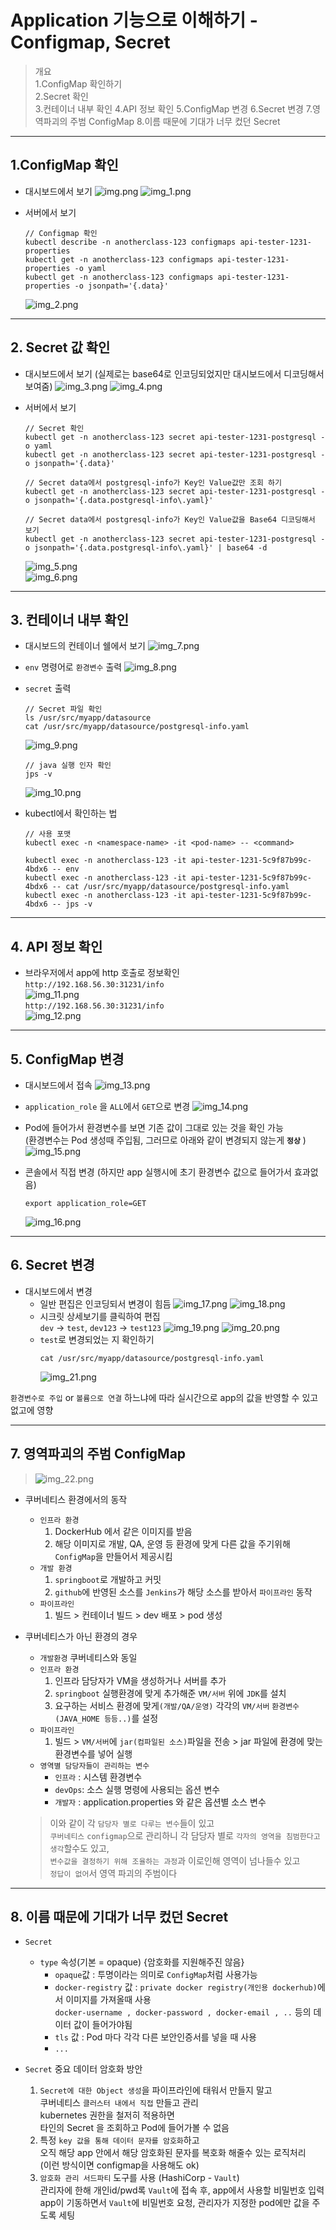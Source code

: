 # Application 기능으로 이해하기 - Configmap, Secret

> 개요  
> 1.ConfigMap 확인하기  
> 2.Secret 확인  
> 3.컨테이너 내부 확인
> 4.API 정보 확인
> 5.ConfigMap 변경
> 6.Secret 변경
> 7.영역파괴의 주범 ConfigMap
> 8.이름 때문에 기대가 너무 컸던 Secret

---

## 1.ConfigMap 확인
- 대시보드에서 보기 
  ![img.png](img.png)
  ![img_1.png](img_1.png)
  

- 서버에서 보기  
  ```shell
  // Configmap 확인
  kubectl describe -n anotherclass-123 configmaps api-tester-1231-properties
  kubectl get -n anotherclass-123 configmaps api-tester-1231-properties -o yaml
  kubectl get -n anotherclass-123 configmaps api-tester-1231-properties -o jsonpath='{.data}'
  ```  
  ![img_2.png](img_2.png)
  
---
## 2. Secret 값 확인
- 대시보드에서 보기 (실제로는 base64로 인코딩되었지만 대시보드에서 디코딩해서 보여줌)
  ![img_3.png](img_3.png)
  ![img_4.png](img_4.png)
  

- 서버에서 보기
  ```shell
  // Secret 확인
  kubectl get -n anotherclass-123 secret api-tester-1231-postgresql -o yaml
  kubectl get -n anotherclass-123 secret api-tester-1231-postgresql -o jsonpath='{.data}'
  
  // Secret data에서 postgresql-info가 Key인 Value값만 조회 하기
  kubectl get -n anotherclass-123 secret api-tester-1231-postgresql -o jsonpath='{.data.postgresql-info\.yaml}'
  
  // Secret data에서 postgresql-info가 Key인 Value값을 Base64 디코딩해서 보기
  kubectl get -n anotherclass-123 secret api-tester-1231-postgresql -o jsonpath='{.data.postgresql-info\.yaml}' | base64 -d
  ```
  ![img_5.png](img_5.png)  
  ![img_6.png](img_6.png)

---

## 3. 컨테이너 내부 확인
- 대시보드의 컨테이너 쉘에서 보기
![img_7.png](img_7.png)  

- `env` 명령어로 `환경변수` 출력
  ![img_8.png](img_8.png)  
  

- `secret` 출력
  ```shell
  // Secret 파일 확인
  ls /usr/src/myapp/datasource
  cat /usr/src/myapp/datasource/postgresql-info.yaml
  ```
  ![img_9.png](img_9.png)
  
  ```shell
  // java 실행 인자 확인
  jps -v
  ```
  ![img_10.png](img_10.png)


- kubectl에서 확인하는 법
  ```shell
  // 사용 포맷
  kubectl exec -n <namespace-name> -it <pod-name> -- <command>
  
  kubectl exec -n anotherclass-123 -it api-tester-1231-5c9f87b99c-4bdx6 -- env
  kubectl exec -n anotherclass-123 -it api-tester-1231-5c9f87b99c-4bdx6 -- cat /usr/src/myapp/datasource/postgresql-info.yaml
  kubectl exec -n anotherclass-123 -it api-tester-1231-5c9f87b99c-4bdx6 -- jps -v
  ```
---
  
## 4. API 정보 확인
- 브라우저에서 app에 http 호출로 정보확인  
`http://192.168.56.30:31231/info`  
![img_11.png](img_11.png)  
`http://192.168.56.30:31231/info`  
![img_12.png](img_12.png)

---
## 5. ConfigMap 변경
- 대시보드에서 접속
![img_13.png](img_13.png)  
  

- `application_role` 을 `ALL`에서 `GET`으로 변경
![img_14.png](img_14.png)
- Pod에 들어가서 환경변수를 보면 기존 값이 그대로 있는 것을 확인 가능  
(환경변수는 Pod 생성때 주입됨, 그러므로 아래와 같이 변경되지 않는게 **`정상`** )
![img_15.png](img_15.png)
- 콘솔에서 직접 변경 (하지만 app 실행시에 초기 환경변수 값으로 들어가서 효과없음)
  ```shell
  export application_role=GET
  ```
  ![img_16.png](img_16.png)
---
## 6. Secret 변경
- 대시보드에서 변경
  - 일반 편집은 인코딩되서 변경이 힘듬
    ![img_17.png](img_17.png)
    ![img_18.png](img_18.png)
  - 시크릿 상세보기를 클릭하여 편집   
    `dev` -> `test`, `dev123` -> `test123`
    ![img_19.png](img_19.png)
    ![img_20.png](img_20.png)
  - `test`로 변경되었는 지 확인하기
    ```shell
    cat /usr/src/myapp/datasource/postgresql-info.yaml
    ```
    ![img_21.png](img_21.png)
    


`환경변수로 주입` or `볼륨으로 연결` 하느냐에 따라 실시간으로 app의 값을 반영할 수 있고 없고에 영향

---

## 7. 영역파괴의 주범 ConfigMap
>![img_22.png](img_22.png)
- 쿠버네티스 환경에서의 동작
  - `인프라 환경`
    1. DockerHub 에서  같은 이미지를 받음
    2. 해당 이미지로 개발, QA, 운영 등 환경에 맞게 다른 값을 주기위해 `ConfigMap`을 만들어서 제공시킴
  - `개발 환경`
    1. `springboot`로 개발하고 커밋
    2. `github`에 반영된 소스를 `Jenkins`가 해당 소스를 받아서 `파이프라인` 동작
  - `파이프라인`
    1. 빌드 > 컨테이너 빌드 > dev 배포 > pod 생성

- 쿠버네티스가 아닌 환경의 경우
  - `개발환경` 쿠버네티스와 동일
  - `인프라 환경`
    1. 인프라 담당자가 VM을 생성하거나 서버를 추가
    2. `springboot` 실행환경에 맞게 추가해준 `VM/서버` 위에 `JDK`를 설치
    3. 요구하는 서비스 환경에 맞게`(개발/QA/운영)` 각각의 `VM/서버` `환경변수(JAVA_HOME 등등..)`를 설정  
  - `파이프라인`
    1. 빌드 > `VM/서버`에 `jar(컴파일된 소스)`파일을 전송 > jar 파일에 환경에 맞는 환경변수를 넣어 실행 
  - `영역별 담당자들이 관리하는 변수`
    - `인프라` : 시스템 환경변수
    - `devOps`: 소스 실행 명령에 사용되는 옵션 변수
    - `개발자` : application.properties 와 같은 옵션별 소스 변수
  > 이와 같이 각 `담당자 별로 다루는 변수`들이 있고  
  > `쿠버네티스` `configmap`으로 관리하니 
  > 각 담당자 별로 `각자의 영역을 침범한다고 생각`할수도 있고,   
  > `변수값을 결정하기 위해 조율하는 과정`과 이로인해 영역이 넘나들수 있고  
  > `정답이 없어`서 영역 파괴의 주범이다

---

## 8. 이름 때문에 기대가 너무 컸던 Secret
- `Secret` 
  - `type` 속성(기본 = opaque) {암호화를 지원해주진 않음}  
    - `opaque`값 : 투명이라는 의미로 `ConfigMap`처럼 사용가능
    - `docker-registry` 값 : `private docker registry(개인용 dockerhub)`에서 이미지를 가져올때 사용  
    `docker-username , docker-password , docker-email , ..` 등의 데이터 값이 들어가야됨
    - `tls` 값 : Pod 마다 각각 다른 보안인증서를 넣을 때 사용
    -  `...`
  

- `Secret` 중요 데이터 암호화 방안
  1. `Secret에 대한 Object 생성`을  파이프라인에 태워서 만들지 말고  
     쿠버네티스 `클러스터 내에서 직접` 만들고 관리    
     kubernetes 권한을 철저히 적용하면   
     타인의 Secret 을 조회하고 Pod에 들어가볼 수 없음
  2. 특정 `key 값을 통해 데이터 문자를 암호화`하고  
    오직 해당 app 안에서 해당 암호화된 문자를 복호화 해줄수 있는 로직처리  
     (이런 방식이면 configmap을 사용해도 ok)
  3. `암호화 관리 서드파티` 도구를 사용 (HashiCorp - `Vault`)  
  관리자에 한해 개인id/pwd록 `Vault`에 접속 후, app에서 사용할 비밀번호 입력 
  app이 기동하면서 `Vault`에 비밀번호 요청, 관리자가 지정한 pod에만 값을 주도록 세팅
